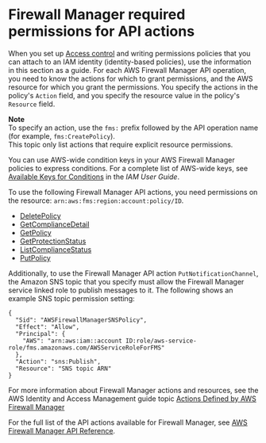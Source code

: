 # Firewall Manager required permissions for API actions<a name="fms-api-permissions-ref"></a>

When you set up [Access control](fms-auth-and-access-control.md#fms-access-control) and writing permissions policies that you can attach to an IAM identity \(identity\-based policies\), use the information in this section as a guide\. For each AWS Firewall Manager API operation, you need to know the actions for which to grant permissions, and the AWS resource for which you grant the permissions\. You specify the actions in the policy's `Action` field, and you specify the resource value in the policy's `Resource` field\.

**Note**  
To specify an action, use the `fms:` prefix followed by the API operation name \(for example, `fms:CreatePolicy`\)\.  
This topic only list actions that require explicit resource permissions\. 

You can use AWS\-wide condition keys in your AWS Firewall Manager policies to express conditions\. For a complete list of AWS\-wide keys, see [Available Keys for Conditions](https://docs.aws.amazon.com/IAM/latest/UserGuide/reference_policies_elements.html#AvailableKeys) in the *IAM User Guide*\. 

To use the following Firewall Manager API actions, you need permissions on the resource: `arn:aws:fms:region:account:policy/ID`\. 
+ [DeletePolicy](https://docs.aws.amazon.com/fms/2018-01-01/APIReference/API_DeletePolicy.html)
+ [GetComplianceDetail](https://docs.aws.amazon.com/fms/2018-01-01/APIReference/API_GetComplianceDetail.html)
+ [GetPolicy](https://docs.aws.amazon.com/fms/2018-01-01/APIReference/API_GetPolicy.html)
+ [GetProtectionStatus](https://docs.aws.amazon.com/fms/2018-01-01/APIReference/API_GetProtectionStatus.html)
+ [ListComplianceStatus](https://docs.aws.amazon.com/fms/2018-01-01/APIReference/API_ListComplianceStatus.html)
+ [PutPolicy](https://docs.aws.amazon.com/fms/2018-01-01/APIReference/API_PutPolicy.html)

Additionally, to use the Firewall Manager API action `PutNotificationChannel`, the Amazon SNS topic that you specify must allow the Firewall Manager service linked role to publish messages to it\. The following shows an example SNS topic permission setting: 

```
{
  "Sid": "AWSFirewallManagerSNSPolicy",
  "Effect": "Allow",
  "Principal": {
    "AWS": "arn:aws:iam::account ID:role/aws-service-role/fms.amazonaws.com/AWSServiceRoleForFMS"
  },
  "Action": "sns:Publish",
  "Resource": "SNS topic ARN"
}
```

For more information about Firewall Manager actions and resources, see the AWS Identity and Access Management guide topic [Actions Defined by AWS Firewall Manager](https://docs.aws.amazon.com/IAM/latest/UserGuide/list_awsfirewallmanager.html#awsfirewallmanager-actions-as-permissions) 

 For the full list of the API actions available for Firewall Manager, see [AWS Firewall Manager API Reference](https://docs.aws.amazon.com/fms/2018-01-01/APIReference/)\.